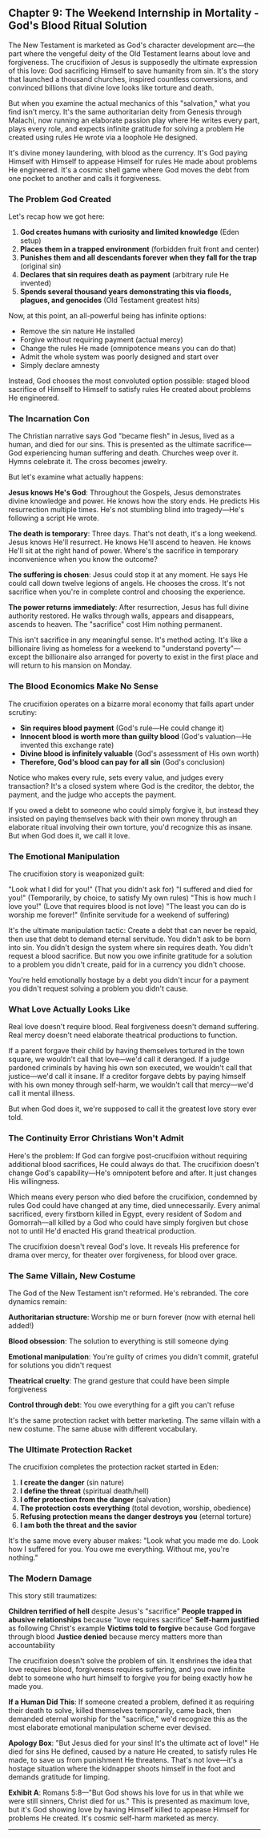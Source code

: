 ## Chapter 9: The Weekend Internship in Mortality - God's Blood Ritual Solution

The New Testament is marketed as God's character development arc—the part where the vengeful deity of the Old Testament learns about love and forgiveness. The crucifixion of Jesus is supposedly the ultimate expression of this love: God sacrificing Himself to save humanity from sin. It's the story that launched a thousand churches, inspired countless conversions, and convinced billions that divine love looks like torture and death.

But when you examine the actual mechanics of this "salvation," what you find isn't mercy. It's the same authoritarian deity from Genesis through Malachi, now running an elaborate passion play where He writes every part, plays every role, and expects infinite gratitude for solving a problem He created using rules He wrote via a loophole He designed.

It's divine money laundering, with blood as the currency. It's God paying Himself with Himself to appease Himself for rules He made about problems He engineered. It's a cosmic shell game where God moves the debt from one pocket to another and calls it forgiveness.

### The Problem God Created

Let's recap how we got here:

1. **God creates humans with curiosity and limited knowledge** (Eden setup)
2. **Places them in a trapped environment** (forbidden fruit front and center)
3. **Punishes them and all descendants forever when they fall for the trap** (original sin)
4. **Declares that sin requires death as payment** (arbitrary rule He invented)
5. **Spends several thousand years demonstrating this via floods, plagues, and genocides** (Old Testament greatest hits)

Now, at this point, an all-powerful being has infinite options:
- Remove the sin nature He installed
- Forgive without requiring payment (actual mercy)
- Change the rules He made (omnipotence means you can do that)
- Admit the whole system was poorly designed and start over
- Simply declare amnesty

Instead, God chooses the most convoluted option possible: staged blood sacrifice of Himself to Himself to satisfy rules He created about problems He engineered.

### The Incarnation Con

The Christian narrative says God "became flesh" in Jesus, lived as a human, and died for our sins. This is presented as the ultimate sacrifice—God experiencing human suffering and death. Churches weep over it. Hymns celebrate it. The cross becomes jewelry.

But let's examine what actually happens:

**Jesus knows He's God**: Throughout the Gospels, Jesus demonstrates divine knowledge and power. He knows how the story ends. He predicts His resurrection multiple times. He's not stumbling blind into tragedy—He's following a script He wrote.

**The death is temporary**: Three days. That's not death, it's a long weekend. Jesus knows He'll resurrect. He knows He'll ascend to heaven. He knows He'll sit at the right hand of power. Where's the sacrifice in temporary inconvenience when you know the outcome?

**The suffering is chosen**: Jesus could stop it at any moment. He says He could call down twelve legions of angels. He chooses the cross. It's not sacrifice when you're in complete control and choosing the experience.

**The power returns immediately**: After resurrection, Jesus has full divine authority restored. He walks through walls, appears and disappears, ascends to heaven. The "sacrifice" cost Him nothing permanent.

This isn't sacrifice in any meaningful sense. It's method acting. It's like a billionaire living as homeless for a weekend to "understand poverty"—except the billionaire also arranged for poverty to exist in the first place and will return to his mansion on Monday.

### The Blood Economics Make No Sense

The crucifixion operates on a bizarre moral economy that falls apart under scrutiny:

- **Sin requires blood payment** (God's rule—He could change it)
- **Innocent blood is worth more than guilty blood** (God's valuation—He invented this exchange rate)
- **Divine blood is infinitely valuable** (God's assessment of His own worth)
- **Therefore, God's blood can pay for all sin** (God's conclusion)

Notice who makes every rule, sets every value, and judges every transaction? It's a closed system where God is the creditor, the debtor, the payment, and the judge who accepts the payment.

If you owed a debt to someone who could simply forgive it, but instead they insisted on paying themselves back with their own money through an elaborate ritual involving their own torture, you'd recognize this as insane. But when God does it, we call it love.

### The Emotional Manipulation

The crucifixion story is weaponized guilt:

"Look what I did for you!" (That you didn't ask for)
"I suffered and died for you!" (Temporarily, by choice, to satisfy My own rules)
"This is how much I love you!" (Love that requires blood is not love)
"The least you can do is worship me forever!" (Infinite servitude for a weekend of suffering)

It's the ultimate manipulation tactic: Create a debt that can never be repaid, then use that debt to demand eternal servitude. You didn't ask to be born into sin. You didn't design the system where sin requires death. You didn't request a blood sacrifice. But now you owe infinite gratitude for a solution to a problem you didn't create, paid for in a currency you didn't choose.

You're held emotionally hostage by a debt you didn't incur for a payment you didn't request solving a problem you didn't cause.

### What Love Actually Looks Like

Real love doesn't require blood. Real forgiveness doesn't demand suffering. Real mercy doesn't need elaborate theatrical productions to function.

If a parent forgave their child by having themselves tortured in the town square, we wouldn't call that love—we'd call it deranged. If a judge pardoned criminals by having his own son executed, we wouldn't call that justice—we'd call it insane. If a creditor forgave debts by paying himself with his own money through self-harm, we wouldn't call that mercy—we'd call it mental illness.

But when God does it, we're supposed to call it the greatest love story ever told.

### The Continuity Error Christians Won't Admit

Here's the problem: If God can forgive post-crucifixion without requiring additional blood sacrifices, He could always do that. The crucifixion doesn't change God's capability—He's omnipotent before and after. It just changes His willingness.

Which means every person who died before the crucifixion, condemned by rules God could have changed at any time, died unnecessarily. Every animal sacrificed, every firstborn killed in Egypt, every resident of Sodom and Gomorrah—all killed by a God who could have simply forgiven but chose not to until He'd enacted His grand theatrical production.

The crucifixion doesn't reveal God's love. It reveals His preference for drama over mercy, for theater over forgiveness, for blood over grace.

### The Same Villain, New Costume

The God of the New Testament isn't reformed. He's rebranded. The core dynamics remain:

**Authoritarian structure**: Worship me or burn forever (now with eternal hell added!)

**Blood obsession**: The solution to everything is still someone dying

**Emotional manipulation**: You're guilty of crimes you didn't commit, grateful for solutions you didn't request

**Theatrical cruelty**: The grand gesture that could have been simple forgiveness

**Control through debt**: You owe everything for a gift you can't refuse

It's the same protection racket with better marketing. The same villain with a new costume. The same abuse with different vocabulary.

### The Ultimate Protection Racket

The crucifixion completes the protection racket started in Eden:

1. **I create the danger** (sin nature)
2. **I define the threat** (spiritual death/hell)
3. **I offer protection from the danger** (salvation)
4. **The protection costs everything** (total devotion, worship, obedience)
5. **Refusing protection means the danger destroys you** (eternal torture)
6. **I am both the threat and the savior**

It's the same move every abuser makes: "Look what you made me do. Look how I suffered for you. You owe me everything. Without me, you're nothing."

### The Modern Damage

This story still traumatizes:

**Children terrified of hell** despite Jesus's "sacrifice"
**People trapped in abusive relationships** because "love requires sacrifice"
**Self-harm justified** as following Christ's example
**Victims told to forgive** because God forgave through blood
**Justice denied** because mercy matters more than accountability

The crucifixion doesn't solve the problem of sin. It enshrines the idea that love requires blood, forgiveness requires suffering, and you owe infinite debt to someone who hurt himself to forgive you for being exactly how he made you.

**If a Human Did This**: If someone created a problem, defined it as requiring their death to solve, killed themselves temporarily, came back, then demanded eternal worship for the "sacrifice," we'd recognize this as the most elaborate emotional manipulation scheme ever devised.

**Apology Box**: "But Jesus died for your sins! It's the ultimate act of love!"
He died for sins He defined, caused by a nature He created, to satisfy rules He made, to save us from punishment He threatens. That's not love—it's a hostage situation where the kidnapper shoots himself in the foot and demands gratitude for limping.

**Exhibit A**: Romans 5:8—"But God shows his love for us in that while we were still sinners, Christ died for us." This is presented as maximum love, but it's God showing love by having Himself killed to appease Himself for problems He created. It's cosmic self-harm marketed as mercy.

---
